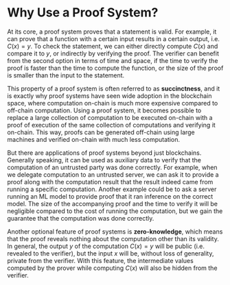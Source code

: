 # Why Use a Proof System?

At its core, a proof system proves that a statement is valid. For example, it can prove that a function with a certain input results in a certain output, i.e. $C(x)=y$. To check the statement, we can either directly compute $C(x)$ and compare it to $y$, or indirectly by verifying the proof. The verifier can benefit from the second option in terms of time and space, if the time to verify the proof is faster than the time to compute the function, or the size of the proof is smaller than the input to the statement.

This property of a proof system is often referred to as **succinctness**, and it is exactly why proof systems have seen wide adoption in the blockchain space, where computation on-chain is much more expensive compared to off-chain computation. Using a proof system, it becomes possible to replace a large collection of computation to be executed on-chain with a proof of execution of the same collection of computations and verifying it on-chain. This way, proofs can be generated off-chain using large machines and verified on-chain with much less computation.

But there are applications of proof systems beyond just blockchains. Generally speaking, it can be used as auxiliary data to verify that the computation of an untrusted party was done correctly. For example, when we delegate computation to an untrusted server, we can ask it to provide a proof along with the computation result that the result indeed came from running a specific computation. Another example could be to ask a server running an ML model to provide proof that it ran inference on the correct model. The size of the accompanying proof and the time to verify it will be negligible compared to the cost of running the computation, but we gain the guarantee that the computation was done correctly.

Another optional feature of proof systems is **zero-knowledge**, which means that the proof reveals nothing about the computation other than its validity. In general, the output $y$ of the computation $C(x)=y$ will be public (i.e. revealed to the verifier), but the input $x$ will be, without loss of generality, private from the verifier. With this feature, the intermediate values computed by the prover while computing $C(x)$ will also be hidden from the verifier.
